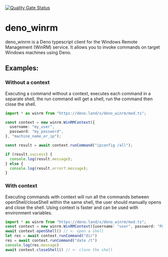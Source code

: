 [![Quality Gate Status](https://sonarcloud.io/api/project_badges/measure?project=fakoua_deno_winrm&metric=alert_status)](https://sonarcloud.io/summary/new_code?id=fakoua_deno_winrm)
# deno_winrm
deno_winrm is a Deno typescript client for the Windows Remote Management (WinRM) service. It allows you to invoke commands on target Windows machines using Deno.

## Examples:

### Without a context
Executing a command without a context, executes each command in a separate shell, the run command will get a shell, run the command then close the shell.

```ts
import * as winrm from "https://deno.land/x/deno_winrm/mod.ts";

const context = new winrm.WinRMContext({
  username: "my_user",
  password: "my_password",
}, "machine_name_or_ip");

const result = await context.runCommand("ipconfig /all");

if (result.success) {
  console.log(result.message);
} else {
  console.log(result.error?.message);
}
```

### With context
Executing commands with context will run all the commands between openShell/closeShell within the same shell, the user should manually opens and close the shell.
Using context is faster and can be used with environment variables.

```ts
import * as winrm from "https://deno.land/x/deno_winrm/mod.ts";
const context = new winrm.WinRMContext({username: "user", password: "P@as$"}, "host")
await context.openShell() // <- open a shell
let res = await context.runCommand("dir")
res = await context.runCommand("date /t")
console.log(res.message)
await context.closeShell() // <- close the shell
```
